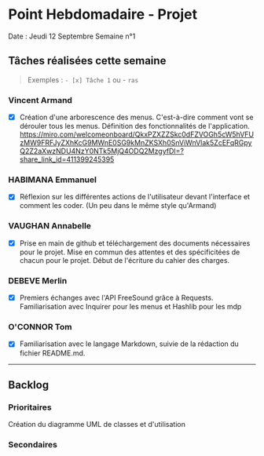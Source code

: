 # Point Hebdomadaire - Projet

Date : Jeudi 12 Septembre
Semaine n°1

## Tâches réalisées cette semaine

> Exemples : `- [x] Tâche 1` ou - `ras`

### Vincent Armand

- [x] Création d'une arborescence des menus. C'est-à-dire comment vont se
dérouler tous les menus. Définition des fonctionnalités de l'application.
https://miro.com/welcomeonboard/QkxPZXZZSkc0dFZVOGh5cW5hVFUzMW9FRFJyZXhKcG9MWnE0SG9kMnZKSXh0SnViWnVlak5ZcEFqRGpyQ2Z2aXwzNDU4NzY0NTk5MjQ4ODQ2MzgyfDI=?share_link_id=411399245395

### HABIMANA Emmanuel

- [x] Réflexion sur les différentes actions de l'utilisateur devant l'interface
et comment les coder. (Un peu dans le même style qu'Armand)

### VAUGHAN Annabelle

- [x] Prise en main de github et téléchargement des documents nécessaires pour le projet. Mise en commun des attentes et des spécificitées de chacun pour le projet. Début de l'écriture du cahier des charges.

### DEBEVE Merlin

- [x] Premiers échanges avec l'API FreeSound grâce à Requests. Familiarisation avec Inquirer pour les menus et Hashlib pour les mdp

### O'CONNOR Tom
- [x] Familiarisation avec le langage Markdown, suivie de la rédaction du fichier README.md.

---

## Backlog



### Prioritaires
Création du diagramme UML de classes et d'utilisation

### Secondaires
